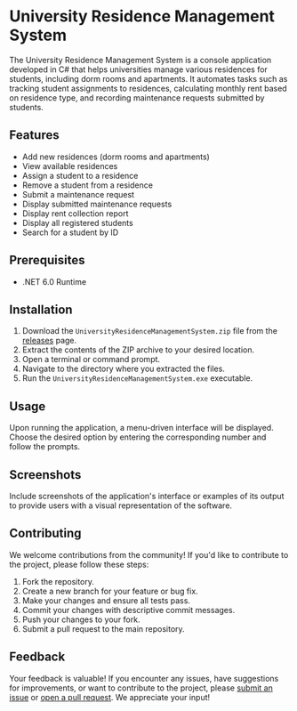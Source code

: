 # University Residence Management System

The University Residence Management System is a console application developed in C# that helps universities manage various residences for students, including dorm rooms and apartments. It automates tasks such as tracking student assignments to residences, calculating monthly rent based on residence type, and recording maintenance requests submitted by students.

## Features

- Add new residences (dorm rooms and apartments)
- View available residences
- Assign a student to a residence
- Remove a student from a residence
- Submit a maintenance request
- Display submitted maintenance requests
- Display rent collection report
- Display all registered students
- Search for a student by ID

## Prerequisites

- .NET 6.0 Runtime

## Installation

1. Download the `UniversityResidenceManagementSystem.zip` file from the [releases](#) page.
2. Extract the contents of the ZIP archive to your desired location.
3. Open a terminal or command prompt.
4. Navigate to the directory where you extracted the files.
5. Run the `UniversityResidenceManagementSystem.exe` executable.

## Usage

Upon running the application, a menu-driven interface will be displayed. Choose the desired option by entering the corresponding number and follow the prompts.

## Screenshots

Include screenshots of the application's interface or examples of its output to provide users with a visual representation of the software.

## Contributing

We welcome contributions from the community! If you'd like to contribute to the project, please follow these steps:

1. Fork the repository.
2. Create a new branch for your feature or bug fix.
3. Make your changes and ensure all tests pass.
4. Commit your changes with descriptive commit messages.
5. Push your changes to your fork.
6. Submit a pull request to the main repository.

## Feedback

Your feedback is valuable! If you encounter any issues, have suggestions for improvements, or want to contribute to the project, please [submit an issue](#) or [open a pull request](#). We appreciate your input!

